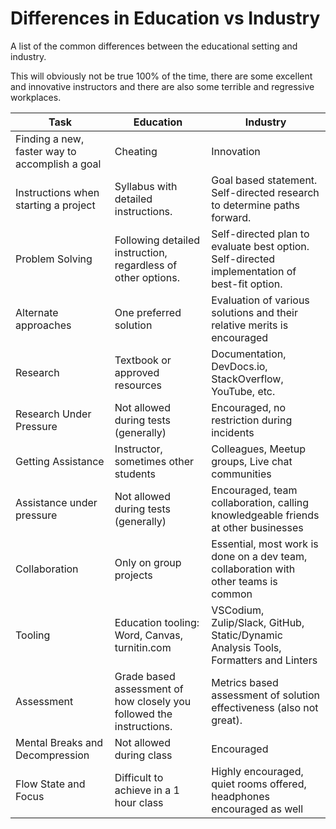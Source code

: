 # Differences in Education vs Industry

A list of the common differences between the educational setting and industry.

This will obviously not be true 100% of the time, there are some excellent and innovative instructors and there are also some terrible and regressive workplaces.

| Task | Education | Industry |
| ---- | --------- | -------- |
| Finding a new, faster way to accomplish a goal | Cheating | Innovation |
| Instructions when starting a project | Syllabus with detailed instructions. | Goal based statement.<br />Self-directed research to determine paths forward. |
| Problem Solving | Following detailed instruction, regardless of other options. | Self-directed plan to evaluate best option.<br />Self-directed implementation of best-fit option. |
| Alternate approaches | One preferred solution | Evaluation of various solutions and their relative merits is encouraged |
| Research | Textbook or approved resources | Documentation, DevDocs.io, StackOverflow, YouTube, etc. |
| Research Under Pressure | Not allowed during tests (generally) | Encouraged, no restriction during incidents |
| Getting Assistance | Instructor, sometimes other students | Colleagues, Meetup groups, Live chat communities |
| Assistance under pressure | Not allowed during tests (generally) | Encouraged, team collaboration, calling knowledgeable friends at other businesses |
| Collaboration | Only on group projects | Essential, most work is done on a dev team, collaboration with other teams is common |
| Tooling | Education tooling: Word, Canvas, turnitin.com | VSCodium, Zulip/Slack, GitHub, Static/Dynamic Analysis Tools, Formatters and Linters |
| Assessment | Grade based assessment of how closely you followed the instructions. | Metrics based assessment of solution effectiveness (also not great). |
| Mental Breaks and Decompression | Not allowed during class | Encouraged |
| Flow State and Focus | Difficult to achieve in a 1 hour class | Highly encouraged, quiet rooms offered, headphones encouraged as well |
